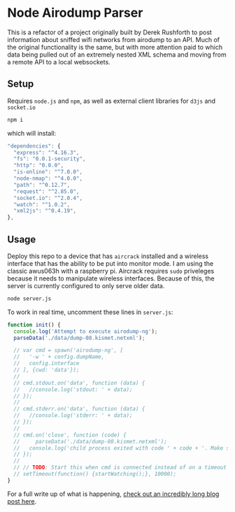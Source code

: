 # Node Airodump Parser

This is a refactor of a project originally built by Derek Rushforth to post information about sniffed wifi networks from airodump to an API. Much of the original functionality is the same, but with more attention paid to which data being pulled out of an extremely nested XML schema and moving from a remote API to a local websockets.

## Setup

Requires `node.js` and `npm`, as well as external client libraries for `d3js` and `socket.io`

```bash
npm i
```

which will install:
```js
"dependencies": {
  "express": "^4.16.3",
  "fs": "0.0.1-security",
  "http": "0.0.0",
  "is-online": "^7.0.0",
  "node-nmap": "^4.0.0",
  "path": "^0.12.7",
  "request": "^2.85.0",
  "socket.io": "^2.0.4",
  "watch": "^1.0.2",
  "xml2js": "^0.4.19",
},
```

## Usage

Deploy this repo to a device that has `aircrack` installed and a wireless interface that has the ability to be put into monitor mode. I am using the classic awus063h with a raspberry pi. Aircrack requires `sudo` priveleges because it needs to manipulate wireless interfaces. Because of this, the server is currently configured to only serve older data.

```sh
node server.js
```

To work in real time, uncomment these lines in `server.js`:
```js
function init() {
  console.log('Attempt to execute airodump-ng');
  parseData('./data/dump-08.kismet.netxml');

  // var cmd = spawn('airodump-ng', [
  //   '-w ' + config.dumpName,
  //   config.interface
  // ], {cwd: 'data'});
  //
  // cmd.stdout.on('data', function (data) {
  //   //console.log('stdout: ' + data);
  // });
  //
  // cmd.stderr.on('data', function (data) {
  //   //console.log('stderr: ' + data);
  // });
  //
  // cmd.on('close', function (code) {
  //     parseData('./data/dump-08.kismet.netxml');
  //   console.log('child process exited with code ' + code + '. Make sure your wifi device is set to monitor mode.');
  // });
  //
  // // TODO: Start this when cmd is connected instead of on a timeout
  // setTimeout(function() {startWatching();}, 10000);
}
```

For a full write up of what is happening, [check out an incredibly long blog post here](impracticalapplications.com/blog/nmapsocket.html).
